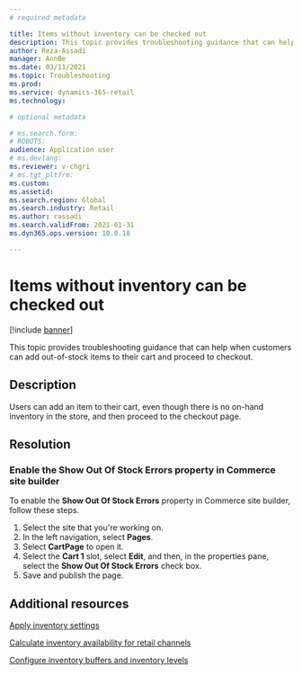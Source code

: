 ```yaml
---
# required metadata

title: Items without inventory can be checked out
description: This topic provides troubleshooting guidance that can help when customers can add out-of-stock items to their cart and proceed to checkout.
author: Reza-Assadi
manager: AnnBe
ms.date: 03/11/2021
ms.topic: Troubleshooting
ms.prod: 
ms.service: dynamics-365-retail
ms.technology: 

# optional metadata

# ms.search.form: 
# ROBOTS: 
audience: Application user
# ms.devlang: 
ms.reviewer: v-chgri
# ms.tgt_pltfrm: 
ms.custom: 
ms.assetid: 
ms.search.region: Global
ms.search.industry: Retail
ms.author: rassadi
ms.search.validFrom: 2021-01-31
ms.dyn365.ops.version: 10.0.18

---
```


# Items without inventory can be checked out

[!include [banner](../../includes/banner.md)]

This topic provides troubleshooting guidance that can help when customers can add out-of-stock items to their cart and proceed to checkout.

## Description

Users can add an item to their cart, even though there is no on-hand inventory in the store, and then proceed to the checkout page.

## Resolution

### Enable the Show Out Of Stock Errors property in Commerce site builder

To enable the **Show Out Of Stock Errors** property in Commerce site builder, follow these steps.

1. Select the site that you're working on.
1. In the left navigation, select **Pages**.
1. Select **CartPage** to open it.
1. Select the **Cart 1** slot, select **Edit**, and then, in the properties pane, select the **Show Out Of Stock Errors** check box.
1. Save and publish the page.

## Additional resources

[Apply inventory settings](../inventory-settings.md)

[Calculate inventory availability for retail channels](../calculated-inventory-retail-channels.md)

[Configure inventory buffers and inventory levels](../inventory-buffers-levels.md)
